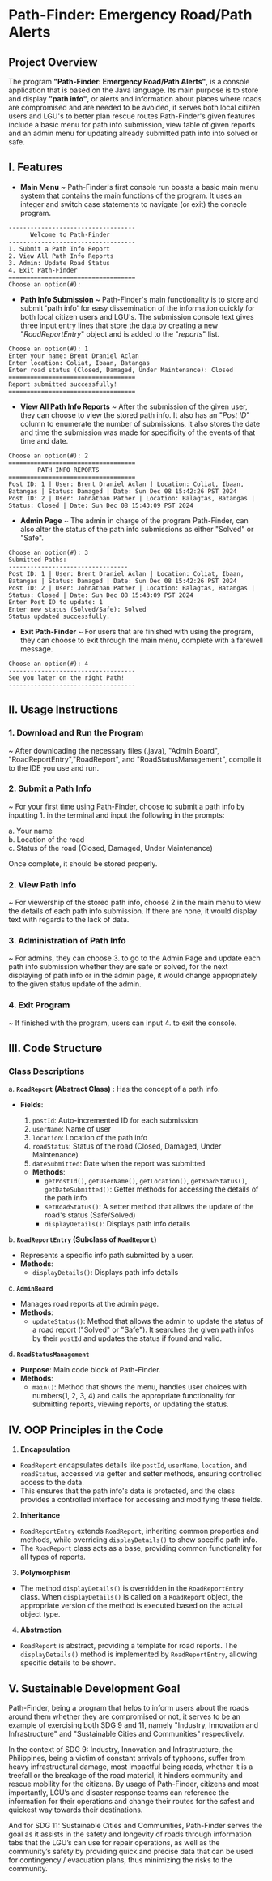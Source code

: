 
# Path-Finder: Emergency Road/Path Alerts

## Project Overview

The program **"Path-Finder: Emergency Road/Path Alerts"**, is a console application that is based on the Java language. Its main purpose is to store and display **"path info"**, or alerts and information about places where roads are compromised and are needed to be avoided, it serves both local citizen users and LGU's to better plan rescue routes.Path-Finder's given features include a basic menu for path info submission, view table of given reports and an admin menu for updating already submitted path info into solved or safe.

## I. Features

* **Main Menu**
~ Path-Finder's first console run boasts a basic main menu system that contains the main functions of the program. It uses an integer and switch case statements to navigate (or exit) the console program.

```text
-----------------------------------
      Welcome to Path-Finder       
-----------------------------------
1. Submit a Path Info Report       
2. View All Path Info Reports      
3. Admin: Update Road Status       
4. Exit Path-Finder
===================================
Choose an option(#):
```

* **Path Info Submission**
~ Path-Finder's main functionality is to store and submit 'path info' for easy dissemination of the information quickly for both local citizen users and LGU's. The submission console text gives three input entry lines that store the data by creating a new "*RoadReportEntry*" object and is added to the "*reports*" list.

```text
Choose an option(#): 1
Enter your name: Brent Draniel Aclan 
Enter location: Coliat, Ibaan, Batangas
Enter road status (Closed, Damaged, Under Maintenance): Closed
===================================
Report submitted successfully!
===================================
```

* **View All Path Info Reports**
~ After the submission of the given user, they can choose to view the stored path info. It also has an "*Post ID*" column to enumerate the number of submissions, it also stores the date and time the submission was made for specificity of the events of that time and date.
```text
Choose an option(#): 2
===================================
        PATH INFO REPORTS
===================================
Post ID: 1 | User: Brent Draniel Aclan | Location: Coliat, Ibaan, Batangas | Status: Damaged | Date: Sun Dec 08 15:42:26 PST 2024
Post ID: 2 | User: Johnathan Pather | Location: Balagtas, Batangas | Status: Closed | Date: Sun Dec 08 15:43:09 PST 2024
```

* **Admin Page**
~ The admin in charge of the program Path-Finder, can also alter the status of the path info submissions as either "Solved" or "Safe".
```text
Choose an option(#): 3
Submitted Paths:
---------------------------------
Post ID: 1 | User: Brent Draniel Aclan | Location: Coliat, Ibaan, Batangas | Status: Damaged | Date: Sun Dec 08 15:42:26 PST 2024
Post ID: 2 | User: Johnathan Pather | Location: Balagtas, Batangas | Status: Closed | Date: Sun Dec 08 15:43:09 PST 2024
Enter Post ID to update: 1
Enter new status (Solved/Safe): Solved
Status updated successfully.
```

* **Exit Path-Finder**
~ For users that are finished with using the program, they can choose to exit through the main menu, complete with a farewell message.
```text
Choose an option(#): 4
-----------------------------------
See you later on the right Path!
-----------------------------------
```

## II. Usage Instructions

### 1. Download and Run the Program
~ After downloading the necessary files (.java), "Admin Board", "RoadReportEntry","RoadReport", and "RoadStatusManagement", compile it to the IDE you use and run.

### 2. Submit a Path Info
~ For your first time using Path-Finder, choose to submit a path info by inputting 1. in the terminal and input the following in the prompts:

a. Your name  
b. Location of the road  
c. Status of the road (Closed, Damaged, Under Maintenance)  

Once complete, it should be stored properly.

### 2. View Path Info
~ For viewership of the stored path info, choose 2 in the main menu to view the details of each path info submission. If there are none, it would display text with regards to the lack of data.

### 3. Administration of Path Info
~ For admins, they can choose 3. to go to the Admin Page and update each path info submission whether they are safe or solved, for the next displaying of path info or in the admin page, it would change appropriately to the given status update of the admin.

### 4. Exit Program
~ If finished with the program, users can input 4. to exit the console.


## III. Code Structure

### Class Descriptions

a. **`RoadReport` (Abstract Class)** : Has the concept of a path info.
* **Fields**: 
     1. `postId`: Auto-incremented ID for each submission
     2. `userName`: Name of user
     3. `location`: Location of the path info
     4. `roadStatus`: Status of the road (Closed, Damaged, Under Maintenance)
     5. `dateSubmitted`: Date when the report was submitted
     
   - **Methods**: 
     - `getPostId()`, `getUserName()`, `getLocation()`, `getRoadStatus()`, `getDateSubmitted()`: Getter methods for accessing the details of the path info
     - `setRoadStatus()`: A setter method that allows the update of the road's status (Safe/Solved)
     - `displayDetails()`: Displays path info details


b. **`RoadReportEntry` (Subclass of `RoadReport`)**
   - Represents a specific info path submitted by a user.
   - **Methods**: 
     - `displayDetails()`: Displays path info details


c. **`AdminBoard`**
   - Manages road reports at the admin page.
   - **Methods**:
     - `updateStatus()`: Method that allows the admin to update the status of a road report ("Solved" or "Safe"). It searches the given path infos by their `postId` and updates the status if found and valid. 


d. **`RoadStatusManagement`**
   - **Purpose**: Main code block of Path-Finder.
   - **Methods**:
     - `main()`: Method that shows the menu, handles user choices with numbers(1, 2, 3, 4) and calls the appropriate functionality for submitting reports, viewing reports, or updating the status.

## IV. OOP Principles in the Code

 1. **Encapsulation**
   - `RoadReport` encapsulates details like `postId`, `userName`, `location`, and `roadStatus`, accessed via getter and setter methods, ensuring controlled access to the data.
   - This ensures that the path info's data is protected, and the class provides a controlled interface for accessing and modifying these fields.

 2. **Inheritance**
   - `RoadReportEntry` extends `RoadReport`, inheriting common properties and methods, while overriding `displayDetails()` to show specific path info.
   - The `RoadReport` class acts as a base, providing common functionality for all types of reports.

 3. **Polymorphism**
   - The method `displayDetails()` is overridden in the `RoadReportEntry` class. When `displayDetails()` is called on a `RoadReport` object, the appropriate version of the method is executed based on the actual object type.

 4. **Abstraction**
   - `RoadReport` is abstract, providing a template for road reports. The `displayDetails()` method is implemented by `RoadReportEntry`, allowing specific details to be shown.



## V. Sustainable Development Goal
Path-Finder, being a program that helps to inform users about the roads around them whether they are compromised or not, it serves to be an example of exercising both SDG 9 and 11, namely "Industry, Innovation and Infrastructure" and "Sustainable Cities and Communities" respectively.

In the context of SDG 9: Industry, Innovation and Infrastructure, the Philippines, being a victim of constant arrivals of typhoons, suffer from heavy infrastructural damage, most
impactful being roads, whether it is a treefall or the breakage of the road material, it hinders community and rescue mobility for the citizens. By usage of Path-Finder, citizens and most importantly, LGU’s and disaster response teams can reference the information for their operations and change their routes for the safest and quickest way towards their destinations. 

And for SDG 11: Sustainable Cities and Communities, Path-Finder serves the goal as it
assists in the safety and longevity of roads through information tabs that the LGU’s can use for repair operations, as well as the community’s safety by providing quick and precise data that can be used for contingency / evacuation plans, thus minimizing the risks to the community.
